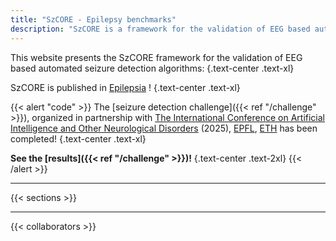 ```yaml
---
title: "SzCORE - Epilepsy benchmarks"
description: "SzCORE is a framework for the validation of EEG based automated seizure detection algorithms."
---
```


This website presents the SzCORE framework for the validation of EEG based automated seizure detection algorithms:
{.text-center .text-xl}

SzCORE is published in [Epilepsia](https://doi.org/10.1111/epi.18113) !
{.text-center .text-xl}

{{< alert "code" >}}
The [seizure detection challenge]({{< ref "/challenge" >}}), organized in partnership with [The International Conference on Artificial Intelligence and Other Neurological Disorders](https://www.aiepilepsy-neuro.com/) (2025), [EPFL](https://www.epfl.ch/labs/esl/), [ETH](https://iis.ee.ethz.ch/) has been completed!
{.text-center .text-xl}

**See the [results]({{< ref "/challenge" >}})!**
{.text-center .text-2xl}
{{< /alert >}}

---

{{< sections >}}

---

{{< collaborators >}}
